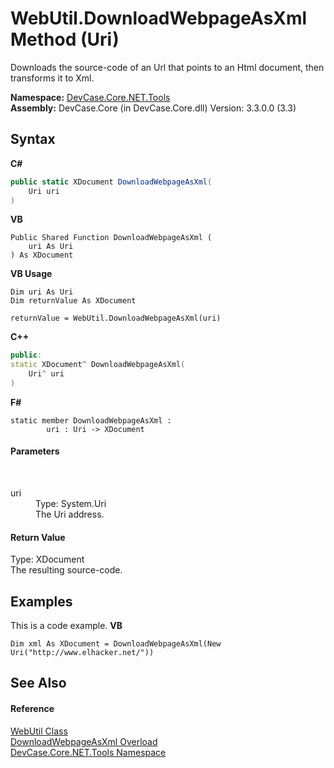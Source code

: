 # WebUtil.DownloadWebpageAsXml Method (Uri)
 

Downloads the source-code of an Url that points to an Html document, then transforms it to Xml.

**Namespace:**&nbsp;<a href="N_DevCase_Core_NET_Tools">DevCase.Core.NET.Tools</a><br />**Assembly:**&nbsp;DevCase.Core (in DevCase.Core.dll) Version: 3.3.0.0 (3.3)

## Syntax

**C#**<br />
``` C#
public static XDocument DownloadWebpageAsXml(
	Uri uri
)
```

**VB**<br />
``` VB
Public Shared Function DownloadWebpageAsXml ( 
	uri As Uri
) As XDocument
```

**VB Usage**<br />
``` VB Usage
Dim uri As Uri
Dim returnValue As XDocument

returnValue = WebUtil.DownloadWebpageAsXml(uri)
```

**C++**<br />
``` C++
public:
static XDocument^ DownloadWebpageAsXml(
	Uri^ uri
)
```

**F#**<br />
``` F#
static member DownloadWebpageAsXml : 
        uri : Uri -> XDocument 

```


#### Parameters
&nbsp;<dl><dt>uri</dt><dd>Type: System.Uri<br />The Uri address.</dd></dl>

#### Return Value
Type: XDocument<br />The resulting source-code.

## Examples
This is a code example. 
**VB**<br />
``` VB
Dim xml As XDocument = DownloadWebpageAsXml(New Uri("http://www.elhacker.net/"))
```


## See Also


#### Reference
<a href="T_DevCase_Core_NET_Tools_WebUtil">WebUtil Class</a><br /><a href="Overload_DevCase_Core_NET_Tools_WebUtil_DownloadWebpageAsXml">DownloadWebpageAsXml Overload</a><br /><a href="N_DevCase_Core_NET_Tools">DevCase.Core.NET.Tools Namespace</a><br />